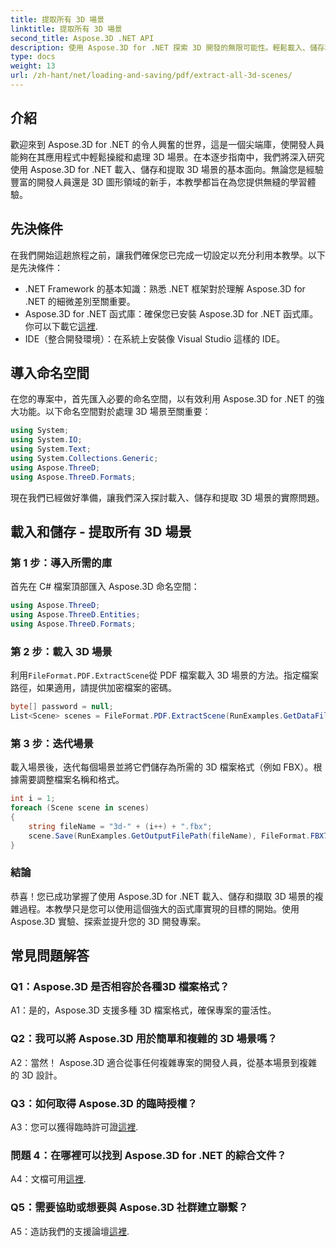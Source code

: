 ```yaml
---
title: 提取所有 3D 場景
linktitle: 提取所有 3D 場景
second_title: Aspose.3D .NET API
description: 使用 Aspose.3D for .NET 探索 3D 開發的無限可能性。輕鬆載入、儲存和提取場景。
type: docs
weight: 13
url: /zh-hant/net/loading-and-saving/pdf/extract-all-3d-scenes/
---
```

## 介紹

歡迎來到 Aspose.3D for .NET 的令人興奮的世界，這是一個尖端庫，使開發人員能夠在其應用程式中輕鬆操縱和處理 3D 場景。在本逐步指南中，我們將深入研究使用 Aspose.3D for .NET 載入、儲存和提取 3D 場景的基本面向。無論您是經驗豐富的開發人員還是 3D 圖形領域的新手，本教學都旨在為您提供無縫的學習體驗。

## 先決條件

在我們開始這趟旅程之前，讓我們確保您已完成一切設定以充分利用本教學。以下是先決條件：

- .NET Framework 的基本知識：熟悉 .NET 框架對於理解 Aspose.3D for .NET 的細微差別至關重要。
-  Aspose.3D for .NET 函式庫：確保您已安裝 Aspose.3D for .NET 函式庫。你可以下載它[這裡](https://releases.aspose.com/3d/net/).
- IDE（整合開發環境）：在系統上安裝像 Visual Studio 這樣的 IDE。

## 導入命名空間

在您的專案中，首先匯入必要的命名空間，以有效利用 Aspose.3D for .NET 的強大功能。以下命名空間對於處理 3D 場景至關重要：

```csharp
using System;
using System.IO;
using System.Text;
using System.Collections.Generic;
using Aspose.ThreeD;
using Aspose.ThreeD.Formats;
```

現在我們已經做好準備，讓我們深入探討載入、儲存和提取 3D 場景的實際問題。

## 載入和儲存 - 提取所有 3D 場景

### 第 1 步：導入所需的庫

首先在 C# 檔案頂部匯入 Aspose.3D 命名空間：

```csharp
using Aspose.ThreeD;
using Aspose.ThreeD.Entities;
using Aspose.ThreeD.Formats;
```

### 第 2 步：載入 3D 場景

利用`FileFormat.PDF.ExtractScene`從 PDF 檔案載入 3D 場景的方法。指定檔案路徑，如果適用，請提供加密檔案的密碼。

```csharp
byte[] password = null;
List<Scene> scenes = FileFormat.PDF.ExtractScene(RunExamples.GetDataFilePath("House_Design.pdf"), password);
```

### 第 3 步：迭代場景

載入場景後，迭代每個場景並將它們儲存為所需的 3D 檔案格式（例如 FBX）。根據需要調整檔案名稱和格式。

```csharp
int i = 1;
foreach (Scene scene in scenes)
{
    string fileName = "3d-" + (i++) + ".fbx";
    scene.Save(RunExamples.GetOutputFilePath(fileName), FileFormat.FBX7400ASCII);
}
```

### 結論

恭喜！您已成功掌握了使用 Aspose.3D for .NET 載入、儲存和擷取 3D 場景的複雜過程。本教學只是您可以使用這個強大的函式庫實現的目標的開始。使用 Aspose.3D 實驗、探索並提升您的 3D 開發專案。

## 常見問題解答

### Q1：Aspose.3D 是否相容於各種3D 檔案格式？

A1：是的，Aspose.3D 支援多種 3D 檔案格式，確保專案的靈活性。

### Q2：我可以將 Aspose.3D 用於簡單和複雜的 3D 場景嗎？

A2：當然！ Aspose.3D 適合從事任何複雜專案的開發人員，從基本場景到複雜的 3D 設計。

### Q3：如何取得 Aspose.3D 的臨時授權？

 A3：您可以獲得臨時許可證[這裡](https://purchase.aspose.com/temporary-license/).

### 問題 4：在哪裡可以找到 Aspose.3D for .NET 的綜合文件？

 A4：文檔可用[這裡](https://reference.aspose.com/3d/net/).

### Q5：需要協助或想要與 Aspose.3D 社群建立聯繫？

 A5：造訪我們的支援論壇[這裡](https://forum.aspose.com/c/3d/18).